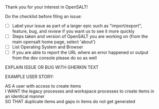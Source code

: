 Thank you for your interest in OpenSALT!

Do the checklist before filing an issue:

- [ ] Label your issue as part of a larger epic such as "import/export", feature, bug, and *review* if you want us to see it more quickly
- [ ] Steps taken and version of OpenSALT you are working on (from the main opensalt home page, select 'about')
- [ ] List Operating System and Browser
- [ ] If you are able to report the URL where an error happened or output from the dev console please do so as well

EXPLAIN ISSUE OR BUG WITH GHERKIN TEXT

EXAMPLE USER STORY:

AS A user with access to create items  
I WANT the legacy processes and workspace processes to create items in an identical manner  
SO THAT duplicate items and gaps in items do not get generated
